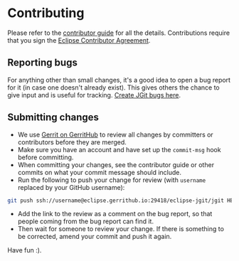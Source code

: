 # Contributing

Please refer to the [contributor guide](https://wiki.eclipse.org/EGit/Contributor_Guide) for all the details.
Contributions require that you sign the [Eclipse Contributor Agreement](https://www.eclipse.org/legal/ECA.php).

## Reporting bugs

For anything other than small changes, it's a good idea to open a bug
report for it (in case one doesn't already exist). This gives others the
chance to give input and is useful for tracking. 
[Create JGit bugs here](https://bugs.eclipse.org/bugs/enter_bug.cgi?product=JGit).

## Submitting changes

- We use [Gerrit on GerritHub](https://eclipse.gerrithub.io/q/project:eclipse-jgit/jgit+status:open)
  to review all changes by committers or contributors before they are merged.
- Make sure you have an account and have set up the `commit-msg` hook
before committing.
- When committing your changes, see the contributor guide or other commits
on what your commit message should include.
- Run the following to push your change for review (with `username`
replaced by your GitHub username):

```bash
git push ssh://username@eclipse.gerrithub.io:29418/eclipse-jgit/jgit HEAD:refs/for/master
```

- Add the link to the review as a comment on the bug report, so that
people coming from the bug report can find it.
- Then wait for someone to review your change. If there is something to be
corrected, amend your commit and push it again.

Have fun :).
